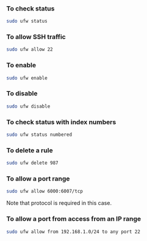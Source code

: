 ### To check status

```sh
sudo ufw status
```

### To allow SSH traffic

```sh
sudo ufw allow 22
```

### To enable

```sh
sudo ufw enable
```

### To disable

```sh
sudo ufw disable
```

### To check status with index numbers

```sh
sudo ufw status numbered
```

### To delete a rule

```sh
sudo ufw delete 987
```

### To allow a port range

```sh
sudo ufw allow 6000:6007/tcp
```

Note that protocol is required in this case.

### To allow a port from access from an IP range

```sh
sudo ufw allow from 192.168.1.0/24 to any port 22
```

